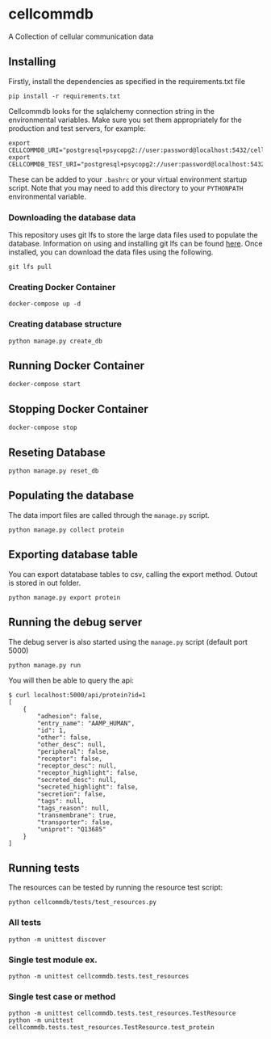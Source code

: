 # cellcommdb

A Collection of cellular communication data

## Installing

Firstly, install the dependencies as specified in the requirements.txt file

    pip install -r requirements.txt

Cellcommdb looks for the sqlalchemy connection string in the environmental variables.
Make sure you set them appropriately for the production and test servers, for example:

    export CELLCOMMDB_URI="postgresql+psycopg2://user:password@localhost:5432/cellcommdb"
    export CELLCOMMDB_TEST_URI="postgresql+psycopg2://user:password@localhost:5432/test"

These can be added to your `.bashrc` or your virtual environment startup script.
Note that you may need to add this directory to your `PYTHONPATH` environmental variable.

### Downloading the database data

This repository uses git lfs to store the large data files used to populate the database.
Information on using and installing git lfs can be found [here](https://git-lfs.github.com/).
Once installed, you can download the data files using the following.

    git lfs pull

### Creating Docker Container
    docker-compose up -d

### Creating database structure
    python manage.py create_db

## Running Docker Container
    docker-compose start
    
## Stopping Docker Container
    docker-compose stop

## Reseting Database
    python manage.py reset_db
    
## Populating the database

The data import files are called through the `manage.py` script.

    python manage.py collect protein

## Exporting database table

You can export datatabase tables to csv, calling the export method. Outout is stored in out folder.

    python manage.py export protein
    
## Running the debug server

The debug server is also started using the `manage.py` script (default port 5000)

    python manage.py run

You will then be able to query the api:

    $ curl localhost:5000/api/protein?id=1
    [
        {
            "adhesion": false,
            "entry_name": "AAMP_HUMAN",
            "id": 1,
            "other": false,
            "other_desc": null,
            "peripheral": false,
            "receptor": false,
            "receptor_desc": null,
            "receptor_highlight": false,
            "secreted_desc": null,
            "secreted_highlight": false,
            "secretion": false,
            "tags": null,
            "tags_reason": null,
            "transmembrane": true,
            "transporter": false,
            "uniprot": "Q13685"
        }
    ]    


## Running tests

The resources can be tested by running the resource test script:

    python cellcommdb/tests/test_resources.py

### All tests
    python -m unittest discover
    
### Single test module ex.
    python -m unittest cellcommdb.tests.test_resources
    
### Single test case or method
    python -m unittest cellcommdb.tests.test_resources.TestResource
    python -m unittest cellcommdb.tests.test_resources.TestResource.test_protein
